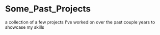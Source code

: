 # Some_Past_Projects
a collection of a few projects I've worked on over the past couple years to showcase my skills
